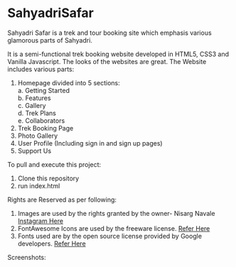# SahyadriSafar
Sahyadri Safar is a trek and tour booking site which emphasis various glamorous parts of Sahyadri.

It is a semi-functional trek booking website developed in HTML5, CSS3 and Vanilla Javascript. The looks of the websites are great.
The Website includes various parts:

1. Homepage divided into 5 sections:<br/>
  a. Getting Started <br/>
  b. Features <br/>
  c. Gallery <br/>
  d. Trek Plans <br/>
  e. Collaborators <br/>
2. Trek Booking Page
3. Photo Gallery
4. User Profile (Including sign in and sign up pages)
5. Support Us

To pull and execute this project:
  1. Clone this repository
  2. run index.html

Rights are Reserved as per following:
  1. Images are used by the rights granted by the owner- Nisarg Navale <a href="https://instagram.com/heyy_nisarg">Instagram Here</a>
  2. FontAwesome Icons are used by the freeware license. <a target="_blank" href="https://fontawesome.com/license/free" >Refer Here</a>
  3. Fonts used are by the open source license provided by Google developers. <a target="_blank" href="https://developers.google.com/fonts" >Refer Here</a>

Screenshots: <br />
